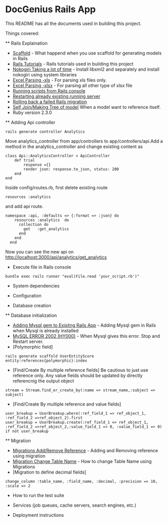 # DocGenius Rails App

This README has all the documents used in building this project.

Things covered:

** Rails Explaination
* [Scaffold](https://gun.io/blog/using-scaffolding/) - What happend when you use scaffold for generating models in Rails
* [Rails Tutorials](https://www.railstutorial.org/book/toy_app) - Rails tutorials used in building this project
* [Nokogiri Taking a lot of time](https://stackoverflow.com/questions/26878263/libxml2-missing-mac-os-x-10-10) - Install libxml2 and separately and install nokogiri using system libraries
* [Excel Parsing -xls](https://github.com/zdavatz/spreadsheet/blob/master/GUIDE.md) - For parsing xls files only.
* [Excel Parsing -xlsx](https://github.com/weshatheleopard/rubyXL) - For parsing all other type of xlsx file
* [Running scripts from Rails console](https://stackoverflow.com/questions/10313181/pass-ruby-script-file-to-rails-console) 
* [Restarting already existing running server](https://stackoverflow.com/questions/15072846/server-is-already-running-in-rails)
* [Rolling back a failed Rails migration](https://stackoverflow.com/a/5466779)
* [Self Join/Making Tree of model](http://guides.rubyonrails.org/association_basics.html#self-joins) When a model want to reference itself.
* Ruby version
2.3.0

** Adding Api controller
```
rails generate controller Analytics
```
Move analytics_controller from app/controllers to app/controllers/api.Add a method in the analytics_controller and change existing content as 
```
class Api::AnalyticsController < ApiController
	def trial
		response ={}
	    render json: response.to_json, status: 200
	end
end
```
Inside config/routes.rb, first delete existing route 
```
resources :analytics
```
and add api route.
```
namespace :api, :defaults => {:format => :json} do  
    resources :analytics  do 
      collection do
        get   :get_analytics
      end
    end
  end
```
Now you can see the new api on [http://localhost:3000/api/analytics/get_analytics](http://localhost:3000/api/analytics/get_analytics)

* Execute file in Rails console

```
bundle exec rails runner "eval(File.read 'your_script.rb')"
```
* System dependencies

* Configuration

* Database creation

** Database initialization
* [Adding Mysql gem to Exisitng Rails App](https://teamtreehouse.com/community/how-do-i-install-the-mysql-gem-and-how-do-i-set-it-as-the-default-database-for-rails) - Adding Mysql gem in Rails when Mysql is already installed
* [MySQL ERROR 2002 (HY000)](https://stackoverflow.com/a/43407957) - When Mysql gives this error. Stop and Restart server.
* [Polymorphic field]
```
rails generate scaffold UserEntityScore entity:references{polymorphic}:index 
``` 
* [Find/Create By multiple reference fields] Be cautious to just use reference only. Any value fields should be updated by directly referencnig the output object
```
stream = Stream.find_or_create_by(:name => stream_name,:subject => subject)
```
* [Find/Create By multiple reference and value fields]
```
user_breakup = UserBreakup.where(:ref_field_1 => ref_object_1, :ref_field_2 =>ref_object_2).first
user_breakup = UserBreakup.create(:ref_field_1 => ref_object_1, :ref_field_2 =>ref_object_2,:value_field_1 => 0, :value_field_1 => 0) if not user_breakup
```

** Migration
* [Migrations Add/Remove Reference](https://stackoverflow.com/questions/5648970/rails-migration-with-adding-and-removing-reference) - Adding and Removing reference using migration
* [Migration Change Table Name](https://stackoverflow.com/questions/471416/how-do-you-write-a-migration-to-rename-an-activerecord-model-and-its-table-in-ra) - How to change Table Name using Migrations
* [Migration to define decimal fields]
```
change_column :table_name, :field_name, :decimal, :precision => 10, :scale => 2
```


* How to run the test suite

* Services (job queues, cache servers, search engines, etc.)

* Deployment instructions
